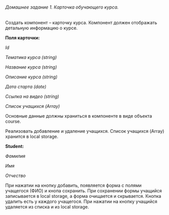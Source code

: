 ###### Домашнее задание 1. Карточка обучающего курса.

Создать компонент – карточку курса. Компонент должен отображать детальную информацию о курсе.

**Поля карточки:**

 _Id_
 
 _Тематика курса (string)_ 
 
 _Название курса (string)_
 
 _Описание курса (string)_
 
 _Дата старта (date)_
 
 _Ссылка на видео (string)_
 
 _Список учащихся (Array<Student>)_
 
Основные данные должны храниться в компоненте в виде объекта course.

Реализовать добавление и удаление учащихся.
Список учащихся (Array<Student>) хранится в local storage.

**Student:**

_Фамилия_

_Имя_

_Отчество_

При нажатии на кнопку добавить, появляется форма с полями учащегося (ФИО) и кнопа
сохранить. При сохранении формы учащийся записывается в local storage, а форма очищается
и скрывается.
Кнопка удалить есть у каждого учащегося. При нажатии на кнопку учащийся удаляется из
списка и из local storage.

